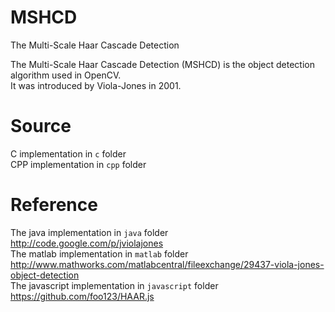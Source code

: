 MSHCD
=====

The Multi-Scale Haar Cascade Detection

The Multi-Scale Haar Cascade Detection (MSHCD) is the object detection algorithm used in OpenCV.</br>
It was introduced by Viola-Jones in 2001.<br>


Source
=======
C implementation in `c` folder<br>
CPP implementation in `cpp` folder<br>


Reference
=========
The java implementation in `java` folder<br>
http://code.google.com/p/jviolajones     
The matlab implementation in `matlab` folder<br>
http://www.mathworks.com/matlabcentral/fileexchange/29437-viola-jones-object-detection     
The javascript implementation in `javascript` folder<br>
https://github.com/foo123/HAAR.js     

